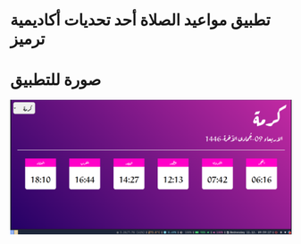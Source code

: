 # تطبيق مواعيد الصلاة أحد تحديات أكاديمية ترميز

# صورة للتطبيق
![وصف الصورة](./Screenshot_2024-12-11_09-59-19.png)

